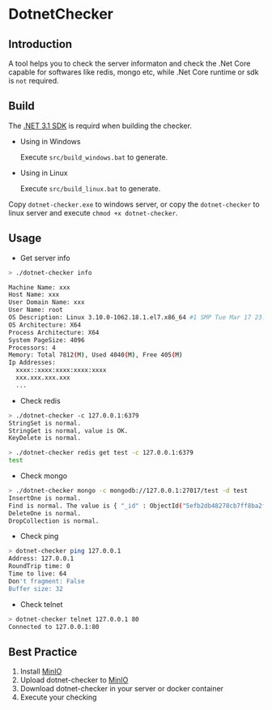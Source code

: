 # DotnetChecker

## Introduction
A tool helps you to check the server informaton and check the .Net Core capable for softwares like redis, mongo etc, while .Net Core runtime or sdk is `not` required.

## Build

The [.NET 3.1 SDK](https://dotnet.microsoft.com/download) is requird when building the checker.
  
- Using in Windows

  Execute `src/build_windows.bat` to generate.

- Using in Linux

  Execute `src/build_linux.bat` to generate.

Copy `dotnet-checker.exe` to windows server, or copy the `dotnet-checker` to linux server and execute `chmod +x dotnet-checker`.
  
## Usage
  
- Get server info

```bash
> ./dotnet-checker info

Machine Name: xxx
Host Name: xxx
User Domain Name: xxx
User Name: root
OS Description: Linux 3.10.0-1062.18.1.el7.x86_64 #1 SMP Tue Mar 17 23:49:17 UTC 2020
OS Architecture: X64
Process Architecture: X64
System PageSize: 4096
Processors: 4
Memory: Total 7812(M), Used 4040(M), Free 405(M)
Ip Addresses:
  xxxx::xxxx:xxxx:xxxx:xxxx
  xxx.xxx.xxx.xxx
  ...
```
  
- Check redis

```bash
> ./dotnet-checker -c 127.0.0.1:6379
StringSet is normal.
StringGet is normal, value is OK.
KeyDelete is normal.

> ./dotnet-checker redis get test -c 127.0.0.1:6379
test
```

- Check mongo

```bash
> ./dotnet-checker mongo -c mongodb://127.0.0.1:27017/test -d test
InsertOne is normal.
Find is normal. The value is { "_id" : ObjectId("5efb2db48278cb7ff8ba2fa2"), "id" : "0ed4c50c-d9aa-44a5-8ec9-f8fa7b9b09fe", "name" : "dotnet-checker", "timestamp" : NumberLong(1593519540) }
DeleteOne is normal.
DropCollection is normal.
```

- Check ping
```bash
> dotnet-checker ping 127.0.0.1
Address: 127.0.0.1
RoundTrip time: 0
Time to live: 64
Don't fragment: False
Buffer size: 32
```

- Check telnet
```bash
> dotnet-checker telnet 127.0.0.1 80
Connected to 127.0.0.1:80
```
    
## Best Practice

1. Install [MinIO](https://min.io/)  
2. Upload dotnet-checker to [MinIO](https://min.io/)    
3. Download dotnet-checker in your server or docker container  
4. Execute your checking
